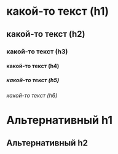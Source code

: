 # какой-то текст (h1)

## какой-то текст (h2)

### какой-то текст (h3)

#### какой-то текст (h4)

##### какой-то текст (h5)

###### какой-то текст (h6)


Альтернативный h1
=

Альтернативный h2
-
